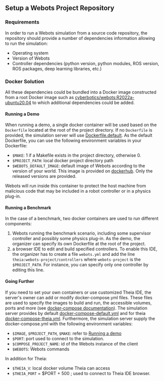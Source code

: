 ## Setup a Webots Project Repository

### Requirements

In order to run a Webots simulation from a source code repository, the repository should provide a number of dependencies information allowing to run the simulation:

- Operating system
- Version of Webots
- Controller dependencies (python version, python modules, ROS version, ROS packages, deep learning libraries, etc.)

### Docker Solution

All these dependencies could be bundled into a Docker image constructed from a root Docker image such as [cyberbotics/webots:R2022a-ubuntu20.04](https://hub.docker.com/layers/cyberbotics/webots/R2022a-ubuntu20.04/images/sha256-6ef88bc8cc95091efe928c664ff84ed46660d07f60fbbb2474f9b8dfb541ce47?context=explore) to which additional dependencies could be added.

#### Running a Demo

When running a demo, a single docker container will be used based on the `Dockerfile` located at the root of the project directory. If no `Dockerfile` is provided, the simulation server will use [Dockerfile.default](https://github.com/cyberbotics/webots/blob/develop/resources/web/server/config/simulation/docker/Dockerfile.default). As the default Dockerfile, you can use the following environment variables in your Dockerfile: 
- `$MAKE`: 1 if a Makefile exists in the project directory, otherwise 0.
- `$PROJECT_PATH`: local docker project directory path
- `$WEBOTS_DEFAULT_IMAGE`: default image of Webots according to the version of your world. This image is provided on [dockerhub](https://hub.docker.com/r/cyberbotics/webots). Only the released versions are provided.

Webots will run inside this container to protect the host machine from malicious code that may be included in a robot controller or in a physics plug-in.

#### Running a Benchmark

In the case of a benchmark, two docker containers are used to run different components:
1. Webots running the benchmark scenario, including some supervisor controller and possibly some physics plug-in. As the demo, the organizer can specify its own Dockerfile at the root of the project.
2. a browser IDE to edit and build specified controllers. To enable this IDE, the organizer has to create a file `webots.yml` and add the line `theia:webots-project/controllers` where `webots-project` is the `$PROJECT_PATH`. For instance, you can specify only one controller by editing this line.

#### Going Further

If you need to set your own containers or use customized Theia IDE, the server's owner can add or modify docker-compose.yml files. These files are used to specify the images to build and run, the accessible volumes, ports and more (see [docker-compose documentation](https://docs.docker.com/compose/)). The simulation server provides by default [docker-compose-default.yml](https://github.com/cyberbotics/webots/blob/develop/resources/web/server/config/simulation/docker/docker-compose-default.yml) and for theia [docker-compose-theia.yml](https://github.com/cyberbotics/webots/blob/develop/resources/web/server/config/simulation/docker/docker-compose-theia.yml). Furthermore, the simulation server supply the docker-compose.yml with the following environment variables:

- `$IMAGE`, `$PROJECT_PATH`, `$MAKE`: refer to [Running a demo](setup-a-webots-project-repository.md#running-a-demo)
- `$PORT`: port used to connect to the simulation.
- `$COMPOSE_PROJECT_NAME`: id of the Webots instance of the client
- `$WEBOTS`: Webots commands

In addition for Theia:

- `$THEIA_V`: local docker volume Theia can access
- `$THEIA_PORT` = $PORT + 500 ; used to connect to Theia IDE browser.
